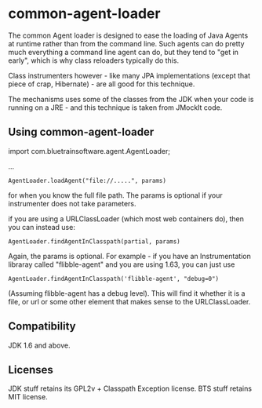 common-agent-loader
===================

The common Agent loader is designed to ease the loading of Java Agents at runtime rather than from the command line.
Such agents can do pretty much everything a command line agent can do, but they tend to "get in early", which is why
class reloaders typically do this.

Class instrumenters however - like many JPA implementations (except that piece of crap, Hibernate) - are all good
for this technique.

The mechanisms uses some of the classes from the JDK when your code is running on a JRE - and this technique is taken
from JMockIt code.


Using common-agent-loader
-------------------------

import com.bluetrainsoftware.agent.AgentLoader;

...


    AgentLoader.loadAgent("file://.....", params)

for when you know the full file path. The params is optional if your instrumenter does not take parameters.

if you are using a URLClassLoader (which most web containers do), then you can instead use:

    AgentLoader.findAgentInClasspath(partial, params)

Again, the params is optional. For example - if you have an Instrumentation libraray called "flibble-agent" and
you are using 1.63, you can just use

    AgentLoader.findAgentInClasspath('flibble-agent', "debug=0")

(Assuming flibble-agent has a debug level). This will find it whether it is a file, or url or some other element that
makes sense to the URLClassLoader.

Compatibility
-------------
JDK 1.6 and above.

Licenses
--------
JDK stuff retains its GPL2v + Classpath Exception license. BTS stuff retains MIT license.





